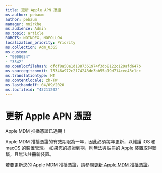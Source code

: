 ```yaml
---
title: 更新 Apple APN 憑證
ms.author: pebaum
author: pebaum
manager: mnirkhe
ms.audience: Admin
ms.topic: article
ROBOTS: NOINDEX, NOFOLLOW
localization_priority: Priority
ms.collection: Adm_O365
ms.custom:
- "9000654"
- "3542"
ms.openlocfilehash: dfdf8a50e1d1887361974f3db8122c129afd647b
ms.sourcegitcommit: 75346a972c2174248de3bb55a19d714cee43c1cc
ms.translationtype: HT
ms.contentlocale: zh-TW
ms.lasthandoff: 04/09/2020
ms.locfileid: "43211202"
---
```

# <a name="renew-apple-apns-certificate"></a>更新 Apple APN 憑證

Apple MDM 推播憑證已過期！

Apple MDM 推播憑證的有效期限為一年，因此必須每年更新，以維護 iOS 和 macOS 的裝置管理。 如果您的憑證到期，則無法與註冊的 Apple 裝置取得聯繫，且無法註冊新裝置。

若要更新您的 Apple MDM 推播憑證，請參閱[更新 Apple MDM 推播憑證](https://docs.microsoft.com/intune/enrollment/apple-mdm-push-certificate-get#renew-apple-mdm-push-certificate)。
